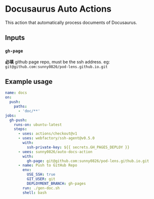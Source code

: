 # Docusaurus Auto Actions

This action that automatically process documents of Docusaurus.

## Inputs

### `gh-page`

**必填** github page repo, must be the ssh address. eg: `git@github.com:sunny0826/pod-lens.github.io.git`

## Example usage

```yaml
name: docs
on:
  push:
    paths:
      - 'doc/**'
jobs:
  gh-push:
    runs-on: ubuntu-latest
    steps:
      - uses: actions/checkout@v1
      - uses: webfactory/ssh-agent@v0.5.0
        with:
          ssh-private-key: ${{ secrets.GH_PAGES_DEPLOY }}
      - uees: sunny0826/auto-docs-action
        with:
          gh-page: git@github.com:sunny0826/pod-lens.github.io.git
      - name: Push to GitHub Repo
        env:
          USE_SSH: true
          GIT_USER: git
          DEPLOYMENT_BRANCH: gh-pages
        run: ./gen-doc.sh
        shell: bash


```